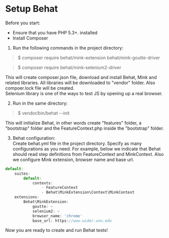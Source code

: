 # Setup Behat

Before you start:
- Ensure that you have PHP 5.3+. installed
- Install Composer

1) Run the following commands in the project directory:
> $ composer require behat/mink-extension behat/mink-goutte-driver

> $ composer require behat/mink-selenium2-driver

This will create composer.json file, download and install Behat, Mink and related libraries. All libraries will be downloaded to "vendor" folder. Also compoer.lock file will be created.</br>
Selenium library is one of the ways to test JS by opening up a real browser.

2) Run in the same directory: 
> $ vendor/bin/behat --init

This will initialize Behat, in other words create "features" folder, a "bootstrap" folder and the FeatureContext.php inside the "bootstrap" folder.

3) Behat configuration:</br>
Create behat.yml file in the project directory. Specify as many configurations as you need. 
For example, below we indicate that Behat should read step definitions from FeatureContext and MinkContext.
Also  we configure Mink extension, browser name and base url. 
```javascript
default:
    suites:
        default:
            contexts:
                - FeatureContext
                - Behat\MinkExtension\Context\MinkContext
    extensions:
        Behat\MinkExtension:
            goutte: ~
            selenium2: ~
            browser_name: 'chrome'
            base_url: https://www.wider.unu.edu
```
Now you are ready to create and run Behat tests!

